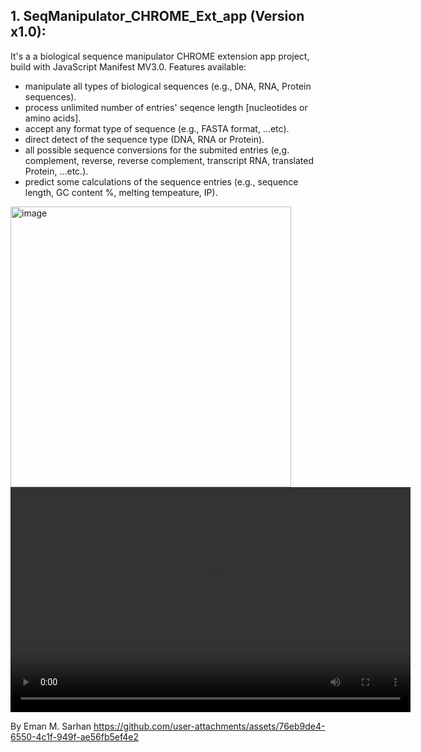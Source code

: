 ## 1. SeqManipulator_CHROME_Ext_app (Version x1.0):
It's a a biological sequence manipulator CHROME extension app project, build with JavaScript Manifest MV3.0.
Features available:
* manipulate all types of biological sequences (e.g., DNA, RNA, Protein sequences).
* process unlimited number of entries' seqence length [nucleotides or amino acids].
* accept any format type of sequence (e.g., FASTA format, ...etc).
* direct detect of the sequence type (DNA, RNA or Protein).
* all possible sequence conversions for the submited entries (e,g. complement, reverse, reverse complement, transcript RNA, translated Protein, ...etc.).
* predict some calculations of the sequence entries (e.g., sequence length, GC content %, melting tempeature, IP).

<span>
<img width="449" alt="image" src="https://github.com/user-attachments/assets/51de3e54-0ce9-4ff7-bbe5-b31c8e83a68d" />
  
<video width="640" height="360" controls src="https://github.com/user-attachments/assets/76eb9de4-6550-4c1f-949f-ae56fb5ef4e2">
  <source  >
</video>
</span>




By Eman M. Sarhan
https://github.com/user-attachments/assets/76eb9de4-6550-4c1f-949f-ae56fb5ef4e2

